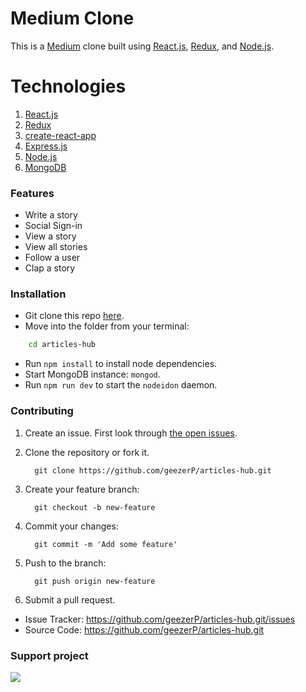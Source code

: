 # Medium Clone 
This is a [Medium](https://medium.com) clone built using [React.js](https://reactjs.org), [Redux](https://redux.js.org), and [Node.js](https://nodejs.org).

# Technologies

1. [React.js](https://reactjs.org)
1. [Redux](https://redux.js.org)
1. [create-react-app](https://github.com/facebook/create-react-app)
1. [Express.js](https://expressjs.com)
1. [Node.js](https://nodejs.org)
1. [MongoDB](https://mongodb.com)

### Features
- Write a story
- Social Sign-in
- View a story
- View all stories
- Follow a user
- Clap a story

### Installation
* Git clone this repo [here](https://github.com/geezerP/articles-hub.git).
* Move into the folder from your terminal:
```sh
    cd articles-hub
```
* Run `npm install` to install node dependencies.
* Start MongoDB instance: `mongod`.
* Run `npm run dev` to start the `nodeidon` daemon.


### Contributing
1. Create an issue. First look through [the open issues](https://github.com/geezerP/articles-hub.git/issues).
1. Clone the repository or fork it.

         git clone https://github.com/geezerP/articles-hub.git


1. Create your feature branch:

         git checkout -b new-feature

1. Commit your changes:

         git commit -m 'Add some feature'

1. Push to the branch:

         git push origin new-feature

1. Submit a pull request.

- Issue Tracker: https://github.com/geezerP/articles-hub.git/issues
- Source Code: https://github.com/geezerP/articles-hub.git
### Support project
<a href="https://opencollective.com/medium-clone-on-node"><img src="https://opencollective.com/foundation-collective/backers/7/avatar"></a>
